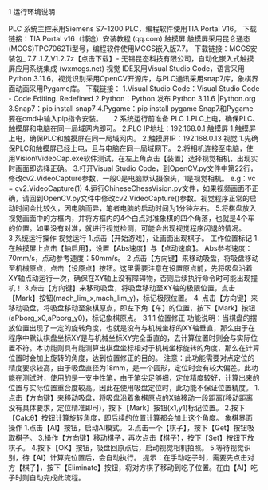 1	运行环境说明

PLC
系统主控采用Siemens S7-1200 PLC，编程软件使用TIA Portal V16。
下载链接：TIA Portal v16（博途）安装教程 (qq.com)
触摸屏
触摸屏采用昆仑通态(MCGS)TPC7062Ti型号，编程软件使用MCGS嵌入版7.7。
下载链接：MCGS安装包_ 7.7 .1.7_V1.2.7z【点击下载】- 无锡昆态科技有限公司，自动化嵌入式触摸屏应用系统集成 (wxmcgs.net)
视觉
IDE采用Visual Studio Code，语言采用Python 3.11.6，视觉识别采用OpenCV开源库，与PLC通讯采用snap7库，象棋界面动画采用Pygame库。
下载链接：
1.Visual Studio Code：Visual Studio Code - Code Editing. Redefined
2.Python：Python 发布 Python 3.11.6 |Python.org
3.Snap7：pip install snap7
4.Pygame：pip install pygame
Snap7和Pygame要在cmd中输入pip指令安装。
 
2	系统运行前准备
PLC
1.PLC上电，确保PLC、触摸屏和电脑在同一局域网内即可。
2.PLC IP地址：192.168.0.1
触摸屏
1.触摸屏上电，确保PLC和触摸屏在同一局域网内。
2.触摸屏IP：192.168.0.13
视觉
1.先确保PLC和触摸屏已经上电，且与电脑在同一局域网下。
2.将相机连接至电脑，使用Vision\VideoCap.exe软件测试，在左上角点击【装置】选择视觉相机，出现实时画面即选择正确。
3.打开Visual Studio Code，到OpenCV.py文件中第22行，修改cv2.VideoCapture参数，一般0是电脑默认摄像头，1是视觉相机。
e.g：vc = cv2.VideoCapture(1)
4.运行ChineseChessVision.py文件，如果视频画面不正确，请回到OpenCV.py文件中修改cv2.VideoCapture()参数。视觉程序正常的启动时间会比较久，因电脑而异，笔者电脑的启动时间为1分钟左右。
5.将棋盘放入视觉画面中的方框内，并将方框内的4个白点对准象棋的四个角落，也就是4个车的位置。如果没有对准，就进行视觉检测，可能会出现视觉程序闪退的情况。
 
3	系统运行操作
视觉运行
1.点击【开始游戏】，让画面出现棋子。
工作位置标记
1.在触摸屏上点击【轴启用】，设置【Abs速度】与【点动速度】。
Abs参考速度：70mm/s，点动参考速度：50mm/s。
2.点击【方向键】来移动吸盘，将吸盘移动至机械原点，点击【设原点】按钮。这里需要注意在设置原点前，先将吸盘沿着XY轴点动运行一次，确保在XY轴上没有障碍物，否则后续执行命令时可能出现撞机！
3.点击【方向键】来移动吸盘，将吸盘移动至XY轴的极限位置，点击【Mark】按钮(mach_lim_x,mach_lim_y)，标记极限位置。
4. 点击【方向键】来移动吸盘，将吸盘移动至象棋原点，即左下角【车】的位置，按下【Mark】按钮(aPborg_x0,aPborg_y0)，标记象棋原点。
3.1.1	位置修正
功能说明：当棋盘的摆放位置出现了一定的旋转角度，也就是没有与机械坐标的XY轴垂直，那么由于在程序中默认棋盘坐标XY是与机械坐标XY完全垂直的，去计算位置时则会与实际位置不符。本功能则具有能测算出棋盘坐标相对于机械坐标旋转的角度，那么在计算位置时会加上旋转的角度，达到位置修正的目的。
注意：此功能需要对点定位的精度要求较高，由于吸盘直径为18mm，是一个圆形，定位时会有较大偏差。此功能在测试时，使用的是一支中性笔，由于笔尖足够细，定位精度较好，计算出来的位置与实际位置重合度较高。因此在使用吸盘定位时，此功能不保证位置精度。
1.点击【方向键】来移动吸盘，将吸盘沿着象棋原点的X轴移动一段距离(移动距离没有具体要求，定位精准即可)，按下【Mark】按钮(x1,y1)标记位置。
2.按下【Calcθ】按钮计算旋转角度，即后续的位置计算都会加上这个角度。
象棋界面操作
1.点击【AI】按钮，启动AI模式。
2.点击一个【棋子】，按下【Get】按钮吸取棋子。
3.操作【方向键】移动棋子，再次点击【棋子】，按下【Set】按钮下放棋子。
4.按下【OK】按钮，吸盘回原点后，启动视觉相机拍照。
5.等待视觉识别，待【AI】计算完位置后，会自动执行。
提示：在手动吃子时，需要先点击对方【棋子】，按下【Eliminate】按钮，将对方棋子移动到吃子位置。在由【AI】吃子时则自动完成此流程。